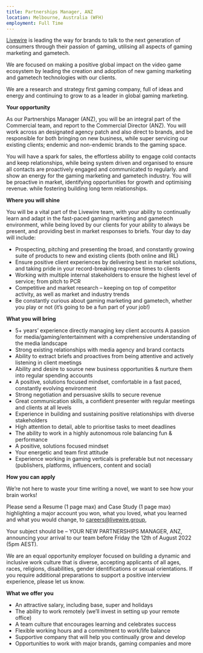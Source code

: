 ```yaml
---
title: Partnerships Manager, ANZ
location: Melbourne, Australia (WFH)
employment: Full Time
---
```

[Livewire](https://livewire.group/) is leading the way for brands to talk to the next generation of consumers through their passion of gaming, utilising all aspects of gaming marketing and gametech.

We are focused on making a positive global impact on the video game ecosystem by leading the creation and adoption of new gaming marketing and gametech technologies with our clients.

We are a research and strategy first gaming company, full of ideas and energy and continuing to grow to as a leader in global gaming marketing.

**Your opportunity**

As our Partnerships Manager (ANZ), you will be an integral part of the Commercial team, and report to the Commercial Director (ANZ). You will work across an designated agency patch and also direct to brands, and be responsible for both bringing on new business, while super servicing our existing clients; endemic and non-endemic brands to the gaming space.

You will have a spark for sales, the effortless ability to engage cold contacts and keep relationships, while being system driven and organised to ensure all contacts are proactively engaged and communicated to regularly. and show an energy for the gaming marketing and gametech industry. You will be proactive in market, identifying opportunities for growth and optimising revenue. while fostering building long term relationships.

**Where you will shine**

You will be a vital part of the Livewire team, with your ability to continually learn and adapt in the fast-paced gaming marketing and gametech environment, while being loved by our clients for your ability to always be present, and providing best in market responses to briefs. Your day to day will include:

* Prospecting, pitching and presenting the broad, and constantly growing suite of products to new and existing clients (both online and IRL)
* Ensure positive client experiences by delivering best in market solutions, and taking pride in your record-breaking response times to clients
* Working with multiple internal stakeholders to ensure the highest level of service; from pitch to PCR
* Competitive and market research – keeping on top of competitor activity, as well as market and industry trends
* Be constantly curious about gaming marketing and gametech, whether you play or not (it’s going to be a fun part of your job!)

**What you will bring**

* 5+ years’ experience directly managing key client accounts A passion for media/gaming/entertainment with a comprehensive understanding of the media landscape
* Strong existing relationships with media agency and brand contacts
* Ability to extract briefs and proactives from being attentive and actively listening in client meetings
* Ability and desire to source new business opportunities & nurture them into regular spending accounts
* A positive, solutions focused mindset, comfortable in a fast paced, constantly evolving environment
* Strong negotiation and persuasive skills to secure revenue
* Great communication skills, a confident presenter with regular meetings and clients at all levels
* Experience in building and sustaining positive relationships with diverse stakeholders
* High attention to detail, able to prioritise tasks to meet deadlines
* The ability to work in a highly autonomous role balancing fun & performance
* A positive, solutions focused mindset
* Your energetic and team first attitude
* Experience working in gaming verticals is preferable but not necessary (publishers, platforms, influencers, content and social)

**How you can apply**

We’re not here to waste your time writing a novel, we want to see how your brain works!

Please send a Resume (1 page max) and Case Study (1 page max) highlighting a major account you won, what you loved, what you learned and what you would change, to careers@livewire.group,

Your subject should be – YOUR NEW PARTNERSHIPS MANAGER, ANZ, announcing your arrival to our team before Friday the 12th of August 2022 (5pm AEST).

We are an equal opportunity employer focused on building a dynamic and inclusive work culture that is diverse, accepting applicants of all ages, races, religions, disabilities, gender identifications or sexual orientations. If you require additional preparations to support a positive interview experience, please let us know.

**What we offer you**

* An attractive salary, including base, super and holidays
* The ability to work remotely (we’ll invest in setting up your remote office)
* A team culture that encourages learning and celebrates success
* Flexible working hours and a commitment to work/life balance
* Supportive company that will help you continually grow and develop
* Opportunities to work with major brands, gaming companies and more